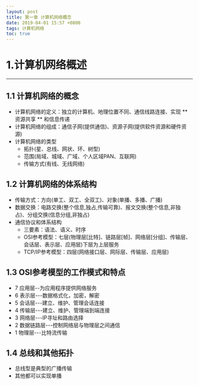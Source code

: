```yaml
---
layout: post
title: 第一章 计算机网络概念
date: 2019-04-01 15:57 +0800
tags: 计算机网络
toc: true
---
```

# 1.计算机网络概述
***
## 1.1 计算机网络的概念
+ 计算机网络的定义：独立的计算机、地理位置不同、通信线路连接、实现 ** 资源共享 ** 和信息传递
+ 计算机网络的组成：通信子网(提供通信)、资源子网(提供软件资源和硬件资源)
+ 计算机网络的类型
  * 拓扑(星、总线、网状、环、树型)
  * 范围(局域、城域、广域、个人区域PAN、互联网)
  * 传输方式(有线、无线网络)
## 1.2 计算机网络的体系结构
+ 传输方式：方向(单工、双工、全双工)、对象(单播、多播、广播)
+ 数据交换：电路交换(整个信息,独占,传输可靠)、报文交换(整个信息,非独占)、分组交换(信息分组,非独占)
+ 通信协议和体系结构
  - 三要素：语法、语义、时序
  - OSI参考模型：七层(物理层[比特]、链路层[帧]、网络层[分组]、传输层、会话层、表示层、应用层)下层为上层服务
  - TCP/IP参考模型：四层(网络接口层、网际层、传输层、应用层)
## 1.3 OSI参考模型的工作模式和特点
+ 7 应用层--为应用程序提供网络服务
+ 6 表示层---数据格式化，加密，解密
+ 5 会话层---建立、维护、管理会话连接
+ 4 传输层---建立、维护、管理端到端连接
+ 3 网络层---IP寻址和路由选择
+ 2 数据链路层---控制网络层与物理层之间通信
+ 1 物理层---比特流传输
## 1.4 总线和其他拓扑
+ 总线型是典型的广播传输
+ 其他都可以实现单播
